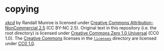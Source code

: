 <!--
SPDX-License-Identifier: CC0-1.0
-->
# copying
[_xkcd_][1] by Randall Munroe is licensed under [Creative Commons Attribution-NonCommercial 2.5][2] (CC BY-NC 2.5).
Original text in this repository (i.e. the root directory) is licensed under [Creative Commons Zero 1.0 Universal][3] (CC0 1.0).
The [Creative Commons][4] licenses in the [`licenses`][5] directory are licensed under [CC0 1.0][3].

[1]: https://xkcd.com
[2]: https://creativecommons.org/licenses/by-nc/2.5/
[3]: https://creativecommons.org/publicdomain/zero/1.0/
[4]: https://creativecommons.org
[5]: ./licenses/
